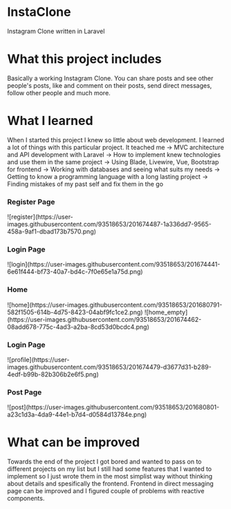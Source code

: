 # InstaClone

Instagram Clone written in Laravel

# What this project includes
Basically a working Instagram Clone. You can share posts and see other people's posts, like and comment on their posts, send direct messages, follow other people and much more.


# What I learned
When I started this project I knew so little about web development. I learned a lot of things with this particular project.
It teached me 
-> MVC architecture and API development with Laravel
-> How to implement knew technologies and use them in the same project
-> Using Blade, Livewire, Vue, Bootstrap for frontend
-> Working with databases and seeing what suits my needs
-> Getting to know a programming language with a long lasting project
-> Finding mistakes of my past self and fix them in the go

<h3> Register Page </h3>
![register](https://user-images.githubusercontent.com/93518653/201674487-1a336dd7-9565-458a-9af1-dbad173b7570.png)

<h3> Login Page </h3>
![login](https://user-images.githubusercontent.com/93518653/201674441-6e61f444-bf73-40a7-bd4c-7f0e65e1a75d.png)

<h3> Home </h3>
![home](https://user-images.githubusercontent.com/93518653/201680791-582f1505-614b-4d75-8423-04abf9fc1ce2.png)
![home_empty](https://user-images.githubusercontent.com/93518653/201674462-08add678-775c-4ad3-a2ba-8cd53d0bcdc4.png)

<h3> Login Page </h3>
![profile](https://user-images.githubusercontent.com/93518653/201674479-d3677d31-b289-4edf-b99b-82b306b2e6f5.png)

<h3> Post Page </h3>
![post](https://user-images.githubusercontent.com/93518653/201680801-a23c1d3a-4da9-44e1-b7d4-d0584d13784e.png)

# What can be improved
Towards the end of the project I got bored and wanted to pass on to different projects on my list but I still had some features that I wanted to implement so I just wrote them in the most simplist way without thinking about details and spesifically the frontend. Frontend in direct messaging page can be improved and I figured couple of problems with reactive components.
